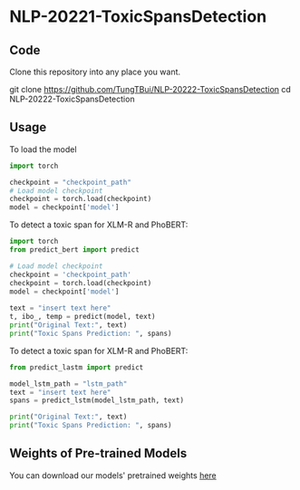 # NLP-20221-ToxicSpansDetection

## Code
Clone this repository into any place you want.

git clone https://github.com/TungTBui/NLP-20222-ToxicSpansDetection
cd NLP-20222-ToxicSpansDetection

## Usage
To load the model
```python
import torch

checkpoint = "checkpoint_path"
# Load model checkpoint 
checkpoint = torch.load(checkpoint)
model = checkpoint['model']
```
To detect a toxic span for XLM-R and PhoBERT:
```python
import torch
from predict_bert import predict

# Load model checkpoint
checkpoint = 'checkpoint_path'
checkpoint = torch.load(checkpoint)
model = checkpoint['model']
  
text = "insert text here"
t, ibo_, temp = predict(model, text)
print("Original Text:", text)
print("Toxic Spans Prediction: ", spans)
```

To detect a toxic span for XLM-R and PhoBERT:
```python
from predict_lastm import predict

model_lstm_path = "lstm_path"
text = "insert text here"
spans = predict_lstm(model_lstm_path, text)

print("Original Text:", text)
print("Toxic Spans Prediction: ", spans)
```

## Weights of Pre-trained Models

You can download our models' pretrained weights [here](https://drive.google.com/drive/folders/1SjBnE290JYPUm-5q0faEYUgF19rJvSgu?usp=sharing)


